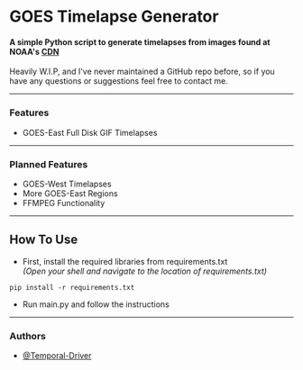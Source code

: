 # GOES Timelapse Generator
#### A simple Python script to generate timelapses from images found at NOAA's [CDN](https://cdn.star.nesdis.noaa.gov/GOES16/)

Heavily W.I.P, and I've never maintained a GitHub repo before, so if you have any questions or suggestions feel free to contact me.
___
### Features

- GOES-East Full Disk GIF Timelapses
___
### Planned Features

- GOES-West Timelapses
- More GOES-East Regions
- FFMPEG Functionality
---
## How To Use
- First, install the required libraries from requirements.txt  
*(Open your shell and navigate to the location of requirements.txt)*
```shell
pip install -r requirements.txt
```
- Run main.py and follow the instructions
___
### Authors

- [@Temporal-Driver](https://www.github.com/temporal-driver)
